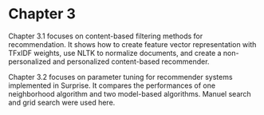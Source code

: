 
# Chapter 3

Chapter 3.1 focuses on content-based filtering methods for recommendation. It shows how to create feature vector representation with TFxIDF weights, use NLTK to normalize documents, and create a non-personalized and personalized content-based recommender. 

Chapter 3.2 focuses on parameter tuning for recommender systems implemented in Surprise. It compares the performances of one neighborhood algorithm and two model-based algorithms. Manuel search and grid search were used here. 


